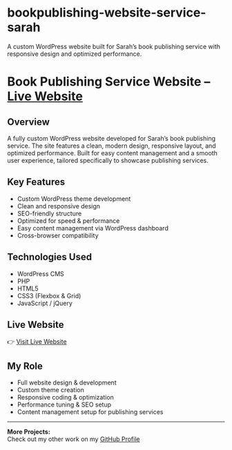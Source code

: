 # bookpublishing-website-service-sarah
A custom WordPress website built for Sarah’s book publishing service with responsive design and optimized performance.
# Book Publishing Service Website – [Live Website](https://sarahguscott.com/)

## Overview
A fully custom WordPress website developed for Sarah’s book publishing service. The site features a clean, modern design, responsive layout, and optimized performance. Built for easy content management and a smooth user experience, tailored specifically to showcase publishing services.

## Key Features
- Custom WordPress theme development
- Clean and responsive design
- SEO-friendly structure
- Optimized for speed & performance
- Easy content management via WordPress dashboard
- Cross-browser compatibility

## Technologies Used
- WordPress CMS
- PHP
- HTML5
- CSS3 (Flexbox & Grid)
- JavaScript / jQuery

## Live Website
👉 [Visit Live Website](https://sarahguscott.com/)

## My Role
- Full website design & development
- Custom theme creation
- Responsive coding & optimization
- Performance tuning & SEO setup
- Content management setup for publishing services

---

**More Projects:**  
Check out my other work on my [GitHub Profile](https://github.com/UmerDev695)
